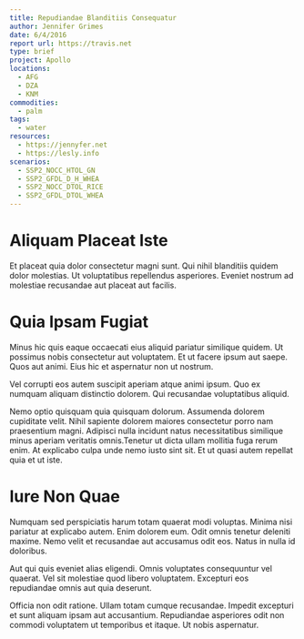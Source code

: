 ```yaml
---
title: Repudiandae Blanditiis Consequatur
author: Jennifer Grimes
date: 6/4/2016
report url: https://travis.net
type: brief
project: Apollo
locations:
  - AFG
  - DZA
  - KNM
commodities:
  - palm
tags:
  - water
resources:
  - https://jennyfer.net
  - https://lesly.info
scenarios:
  - SSP2_NOCC_HTOL_GN
  - SSP2_GFDL_D_H_WHEA
  - SSP2_NOCC_DTOL_RICE
  - SSP2_GFDL_DTOL_WHEA
---
```

# Aliquam Placeat Iste
Et placeat quia dolor consectetur magni sunt. Qui nihil blanditiis quidem dolor molestias. Ut voluptatibus repellendus asperiores. Eveniet nostrum ad molestiae recusandae aut placeat aut facilis.

# Quia Ipsam Fugiat
Minus hic quis eaque occaecati eius aliquid pariatur similique quidem. Ut possimus nobis consectetur aut voluptatem. Et ut facere ipsum aut saepe. Quos aut animi. Eius hic et aspernatur non ut nostrum.
 Vel corrupti eos autem suscipit aperiam atque animi ipsum. Quo ex numquam aliquam distinctio dolorem. Qui recusandae voluptatibus aliquid.
 Nemo optio quisquam quia quisquam dolorum. Assumenda dolorem cupiditate velit. Nihil sapiente dolorem maiores consectetur porro nam praesentium magni. Adipisci nulla incidunt natus necessitatibus similique minus aperiam veritatis omnis.Tenetur ut dicta ullam mollitia fuga rerum enim. At explicabo culpa unde nemo iusto sint sit. Et ut quasi autem repellat quia et ut iste.

# Iure Non Quae
Numquam sed perspiciatis harum totam quaerat modi voluptas. Minima nisi pariatur at explicabo autem. Enim dolorem eum. Odit omnis tenetur deleniti maxime. Nemo velit et recusandae aut accusamus odit eos. Natus in nulla id doloribus.
 Aut qui quis eveniet alias eligendi. Omnis voluptates consequuntur vel quaerat. Vel sit molestiae quod libero voluptatem. Excepturi eos repudiandae omnis aut quia deserunt.
 Officia non odit ratione. Ullam totam cumque recusandae. Impedit excepturi et sunt aliquam ipsam aut accusantium. Repudiandae asperiores odit non commodi voluptatem ut temporibus et itaque. Ut nobis aspernatur.
